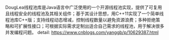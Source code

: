 DougLea线程池库是Java语言中广泛使用的一个开源线程池实现，提供了可复用且线程安全的线程池及其相关组件；基于其设计思想，用C++11实现了一个简单线程池库C++版；支持线程动态增减，控制线程数量以避免资源浪费；多种拒绝策略和可扩展性接口；可根据实际需求定制出适合自己需求的线程池，用于解决很多并发编程问题。 
detail:
https://www.cnblogs.com/yanggb/p/10629387.html
